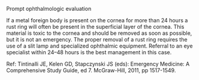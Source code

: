 Prompt ophthalmologic evaluation

If a metal foreign body is present on the cornea for more than 24 hours a rust ring will often be present in the superficial layer of the cornea. This material is toxic to the cornea and should be removed as soon as possible, but it is not an emergency. The proper removal of a rust ring requires the use of a slit lamp and specialized ophthalmic equipment. Referral to an eye specialist within 24–48 hours is the best management in this case.

Ref:  Tintinalli JE, Kelen GD, Stapczynski JS (eds): Emergency Medicine: A Comprehensive Study Guide, ed 7. McGraw-Hill, 2011, pp 1517-1549.